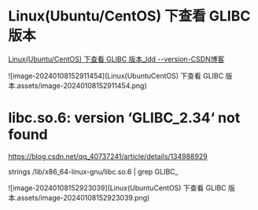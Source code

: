 # Linux(Ubuntu/CentOS) 下查看 GLIBC 版本



[Linux(Ubuntu/CentOS) 下查看 GLIBC 版本_ldd --version-CSDN博客](https://blog.csdn.net/gatieme/article/details/108945425)

![image-20240108152911454](Linux(UbuntuCentOS) 下查看 GLIBC 版本.assets/image-20240108152911454.png)

# libc.so.6: version ‘GLIBC_2.34‘ not found



https://blog.csdn.net/qq_40737241/article/details/134988929





strings /lib/x86_64-linux-gnu/libc.so.6 | grep GLIBC_



![image-20240108152923039](Linux(UbuntuCentOS) 下查看 GLIBC 版本.assets/image-20240108152923039.png)

